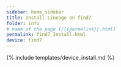 ```yaml
---
sidebar: home_sidebar
title: Install Lineage on find7
folder: info
# name of the page (/{{permalink}}.html)
permalink: find7_Install.html
device: find7
---
```

{% include templates/device_install.md %}
